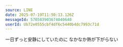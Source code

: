 ```yaml
---
source: LINE
date: 2025-07-19T11:50:13.126Z
messageId: 570583903674040648
userId: Ub72e0555cbf4df6c5440b4dc7993c71d
---
```


一日ずっと安静にしていたのに
なかなか熱が下がらない